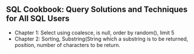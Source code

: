 ## SQL Cookbook: Query Solutions and Techniques for All SQL Users

- Chapter 1: Select using coalesce, is null, order by random(), limit 5 
- Chapter 2: Sorting, Substring(String which a substring is to be returned, position, number of characters to be return.
